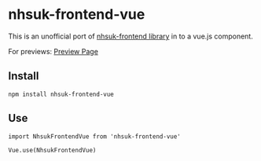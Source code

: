 # nhsuk-frontend-vue

This is an unofficial port of [nhsuk-frontend library](https://github.com/nhsuk/nhsuk-frontend/) in to a vue.js component.

For previews: [Preview Page](https://xlasercut.github.io/nhsuk-frontend-vue/)


## Install
```
npm install nhsuk-frontend-vue
```

## Use

```
import NhsukFrontendVue from 'nhsuk-frontend-vue'

Vue.use(NhsukFrontendVue)
```